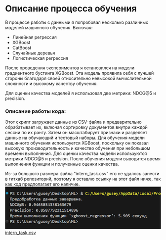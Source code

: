 # Описание процесса обучения

В процессе работы с данными я попробовал несколько различных моделей машинного обучения. Включая:

- Линейная регрессия
- XGBoost
- CatBoost
- Случайные деревья
- Логистическая регрессия

После проведения экспериментов я остановился на модели градиентного бустинга XGBoost. Эта модель проявила себя с лучшей стороны благодаря своей относительно невысокой вычислительной сложности и высокому качеству обучения.

Для оценки качества моделей я использовал две метрики: NDCG@5 и precision.

### Описание работы кода:

Этот скрипт загружает данные из CSV-файла и предварительно обрабатывает их, включая сортировку документов внутри каждой сессии по их рангу. Затем он масштабирует признаки и разделяет данные на обучающий и тестовый наборы. Для обучения модели машинного обучения используется XGBoost, поскольку он показал высокую производительность и качество обучения при небольшом времени выполнения. Для оценки качества модели используются метрики NDCG@5 и precision. После обучения модели выводится время выполнения функции и полученные оценки качества.

Из-за большого размера файла "intern_task.csv" его не удалось занести в гитхаб репозиторий, поэтому я оставлю ссылку на этот файл ниже, так как код предполагает его наличие.
![](image.png)
[intern_task.csv](https://drive.google.com/file/d/1viFKqtYTtTiP9_EdBXVpCmWbNmxDiXWG/view)
